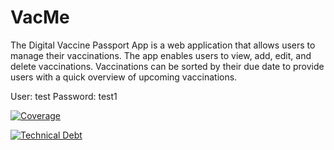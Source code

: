 # VacMe

The Digital Vaccine Passport App is a web application that allows users to manage their vaccinations. The app enables users to view, add, edit, and delete vaccinations. Vaccinations can be sorted by their due date to provide users with a quick overview of upcoming vaccinations.

User: test
Password: test1

[![Coverage](https://sonarcloud.io/api/project_badges/measure?project=sirtobiwan_VacMe&metric=coverage)](https://sonarcloud.io/summary/new_code?id=sirtobiwan_VacMe)

[![Technical Debt](https://sonarcloud.io/api/project_badges/measure?project=sirtobiwan_VacMe&metric=sqale_index)](https://sonarcloud.io/summary/new_code?id=sirtobiwan_VacMe)
